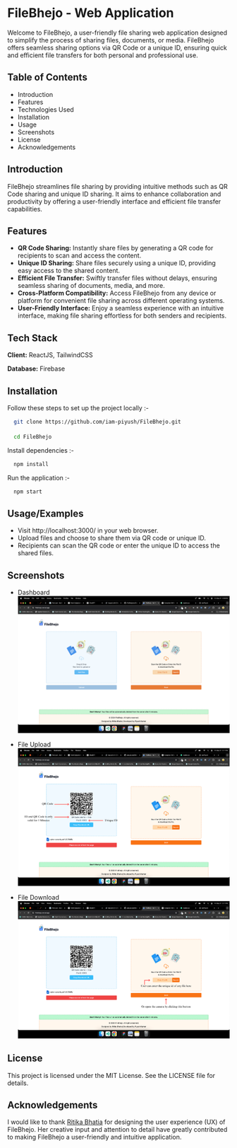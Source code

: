 
# FileBhejo - Web Application

Welcome to FileBhejo, a user-friendly file sharing web application designed to simplify the process of sharing files, documents, or media. FileBhejo offers seamless sharing options via QR Code or a unique ID, ensuring quick and efficient file transfers for both personal and professional use.


## Table of Contents

- Introduction
- Features
- Technologies Used
- Installation
- Usage
- Screenshots
- License
- Acknowledgements


## Introduction

FileBhejo streamlines file sharing by providing intuitive methods such as QR Code sharing and unique ID sharing. It aims to enhance collaboration and productivity by offering a user-friendly interface and efficient file transfer capabilities.


## Features

- **QR Code Sharing:** Instantly share files by generating a QR code for recipients to scan and access the content.
- **Unique ID Sharing:** Share files securely using a unique ID, providing easy access to the shared content.
- **Efficient File Transfer:** Swiftly transfer files without delays, ensuring seamless sharing of documents, media, and more.
- **Cross-Platform Compatibility:** Access FileBhejo from any device or platform for convenient file sharing across different operating systems.
- **User-Friendly Interface:** Enjoy a seamless experience with an intuitive interface, making file sharing effortless for both senders and recipients.


## Tech Stack

**Client:**  ReactJS, TailwindCSS

**Database:** Firebase


## Installation

Follow these steps to set up the project locally :-

```bash
  git clone https://github.com/iam-piyush/FileBhejo.git

  cd FileBhejo
```
    
Install dependencies :-

```bash
  npm install
```

Run the application :-

```bash
  npm start
```
## Usage/Examples

- Visit http://localhost:3000/ in your web browser.
- Upload files and choose to share them via QR code or unique ID.
- Recipients can scan the QR code or enter the unique ID to access the shared files.



## Screenshots

- Dashboard
![App Screenshot](https://github.com/iam-piyush/FileBhejo/blob/master/Dashboard.png?raw=true)

- File Upload
![App Screenshot](https://github.com/iam-piyush/FileBhejo/blob/master/File%20Upload.png?raw=true)

- File Download
![App Screenshot](https://github.com/iam-piyush/FileBhejo/blob/master/File%20Download.png?raw=true)


## License

This project is licensed under the MIT License. See the LICENSE file for details.


## Acknowledgements

I would like to thank [Ritika Bhatia](https://github.com/iam-ritikabhatia) for designing the user experience (UX) of FileBhejo. Her creative input and attention to detail have greatly contributed to making FileBhejo a user-friendly and intuitive application.

